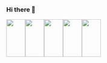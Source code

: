 ### Hi there 👋

<link rel="stylesheet" type='text/css' href="https://cdn.jsdelivr.net/gh/devicons/devicon@latest/devicon.min.css" />
<img src="https://cdn.jsdelivr.net/gh/devicons/devicon@latest/icons/c/c-original.svg" width="50px" height="100px" /><img src="https://cdn.jsdelivr.net/gh/devicons/devicon@latest/icons/csharp/csharp-original.svg" width="50px" height="100px"/><img src="https://cdn.jsdelivr.net/gh/devicons/devicon@latest/icons/java/java-original-wordmark.svg" width="50px" height="100px"/><img src="https://cdn.jsdelivr.net/gh/devicons/devicon@latest/icons/javascript/javascript-original.svg" width="50px" height="100px"/><img src="https://cdn.jsdelivr.net/gh/devicons/devicon@latest/icons/html5/html5-original.svg" width="50px" height="100px"/>
          
